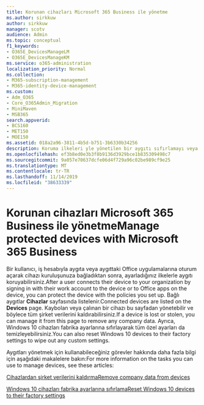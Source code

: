 ```yaml
---
title: Korunan cihazları Microsoft 365 Business ile yönetme
ms.author: sirkkuw
author: sirkkuw
manager: scotv
audience: Admin
ms.topic: conceptual
f1_keywords:
- O365E_DevicesManageLM
- O365E_DevicesManageKM
ms.service: o365-administration
localization_priority: Normal
ms.collection:
- M365-subscription-management
- M365-identity-device-management
ms.custom:
- Adm_O365
- Core_O365Admin_Migration
- MiniMaven
- MSB365
search.appverid:
- BCS160
- MET150
- MOE150
ms.assetid: 018a2a96-3811-4b5d-b751-3b6330b34256
description: Koruma ilkeleri yle yönetilen bir aygıtı sıfırlamayı veya silmeyi öğrenin.
ms.openlocfilehash: ef3b8ed0e3b3f8b9136d3929bce1b835309498c7
ms.sourcegitcommit: 9a057e70637dcfe06d4f729a96c02be989cf9e25
ms.translationtype: MT
ms.contentlocale: tr-TR
ms.lasthandoff: 11/14/2019
ms.locfileid: "38633339"
---
```

# <a name="manage-protected-devices-with-microsoft-365-business"></a><span data-ttu-id="1dfa1-103">Korunan cihazları Microsoft 365 Business ile yönetme</span><span class="sxs-lookup"><span data-stu-id="1dfa1-103">Manage protected devices with Microsoft 365 Business</span></span>

<span data-ttu-id="1dfa1-104">Bir kullanıcı, iş hesabıyla aygıta veya aygıttaki Office uygulamalarına oturum açarak cihazı kuruluşunuza bağladıktan sonra, ayarladığınız ilkelerle aygıtı koruyabilirsiniz.</span><span class="sxs-lookup"><span data-stu-id="1dfa1-104">After a user connects their device to your organization by signing in with their work account to the device or to Office apps on the device, you can protect the device with the policies you set up.</span></span> <span data-ttu-id="1dfa1-105">Bağlı aygıtlar **Cihazlar** sayfasında listelenir.</span><span class="sxs-lookup"><span data-stu-id="1dfa1-105">Connected devices are listed on the **Devices** page.</span></span> <span data-ttu-id="1dfa1-106">Kaybolan veya çalınan bir cihazı bu sayfadan yönetebilir ve böylece tüm şirket verilerini kaldırabilirsiniz.</span><span class="sxs-lookup"><span data-stu-id="1dfa1-106">If a device is lost or stolen, you can manage it from this page to remove any company data.</span></span> <span data-ttu-id="1dfa1-107">Ayrıca, Windows 10 cihazları fabrika ayarlarına sıfırlayarak tüm özel ayarları da temizleyebilirsiniz.</span><span class="sxs-lookup"><span data-stu-id="1dfa1-107">You can also reset Windows 10 devices to their factory settings to wipe out any custom settings.</span></span> 

<span data-ttu-id="1dfa1-108">Aygıtları yönetmek için kullanabileceğiniz görevler hakkında daha fazla bilgi için aşağıdaki makalelere bakın:</span><span class="sxs-lookup"><span data-stu-id="1dfa1-108">For more information on the tasks you can use to manage devices, see these articles:</span></span> 
  
[<span data-ttu-id="1dfa1-109">Cihazlardan şirket verilerini kaldırma</span><span class="sxs-lookup"><span data-stu-id="1dfa1-109">Remove company data from devices</span></span>](remove-company-data.md)
  
[<span data-ttu-id="1dfa1-110">Windows 10 cihazları fabrika ayarlarına sıfırlama</span><span class="sxs-lookup"><span data-stu-id="1dfa1-110">Reset Windows 10 devices to their factory settings</span></span>](reset-devices-to-factory-settings.md)
  

